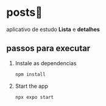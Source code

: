 # posts👋
aplicativo de estudo **Lista** e **detalhes**

## passos para executar

1. Instale as dependencias

   ```bash
   npm install
   ```

2. Start the app

   ```bash
   npx expo start
   ```

